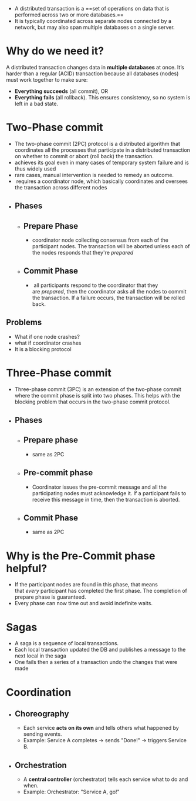 * A distributed transaction is a ==set of operations on data that is performed across two or more databases.==
* It is typically coordinated across separate nodes connected by a network, but may also span multiple databases on a single server.

# Why do we need it?
A distributed transaction changes data in **multiple databases** at once.
It’s harder than a regular (ACID) transaction because all databases (nodes) must work together to make sure:
- **Everything succeeds** (all commit), OR
- **Everything fails** (all rollback).
This ensures consistency, so no system is left in a bad state.

# Two-Phase commit
* The two-phase commit (2PC) protocol is a distributed algorithm that coordinates all the processes that participate in a distributed transaction on whether to commit or abort (roll back) the transaction.
* achieves its goal even in many cases of temporary system failure and is thus widely used
* rare cases, manual intervention is needed to remedy an outcome.
*  requires a coordinator node, which basically coordinates and oversees the transaction across different nodes
* ## Phases
	* ## Prepare Phase
		* coordinator node collecting consensus from each of the participant nodes. The transaction will be aborted unless each of the nodes responds that they're _prepared_
	* ## Commit Phase
		*  all participants respond to the coordinator that they are _prepared_, then the coordinator asks all the nodes to commit the transaction. If a failure occurs, the transaction will be rolled back.
## Problems 
* What if one node crashes?
* what if coordinator crashes 
* It is a blocking protocol

# Three-Phase commit
* Three-phase commit (3PC) is an extension of the two-phase commit where the commit phase is split into two phases. This helps with the blocking problem that occurs in the two-phase commit protocol.
* ## Phases
	* ## Prepare phase
		* same as 2PC
	* ## Pre-commit phase
		* Coordinator issues the pre-commit message and all the participating nodes must acknowledge it. If a participant fails to receive this message in time, then the transaction is aborted.
	* ## Commit Phase
		* same as 2PC
# Why is the Pre-Commit phase helpful?
- If the participant nodes are found in this phase, that means that _every_ participant has completed the first phase. The completion of prepare phase is guaranteed.
- Every phase can now time out and avoid indefinite waits.

# Sagas
* A saga is a sequence of local transactions.
* Each local transaction updated the DB and publishes a message to the next local in the saga
* One fails then a series of a transaction undo the changes that were made

# Coordination
* ## Choreography 
	* Each service **acts on its own** and tells others what happened by sending events.
	- Example: Service A completes → sends "Done!" → triggers Service B.
* ## Orchestration 
	* A **central controller** (orchestrator) tells each service what to do and when.
	* Example: Orchestrator: "Service A, go!"
